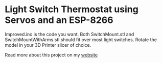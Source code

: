 # Light Switch Thermostat using Servos and an ESP-8266

Improved.ino is the code you want. Both SwitchMount.stl and SwitchMountWithArms.stl should fit over most light switches. Rotate the model in your 3D Printer slicer of choice.

Read more about this project on my [website](https://terascripting.com/articles/light-switch-thermostat/)
